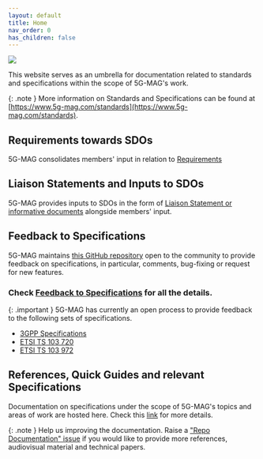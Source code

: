 ```yaml
---
layout: default
title: Home
nav_order: 0
has_children: false
---
```


<img src="{{site.baseurl}}/assets/images/Banner_Std.png" /> 

This website serves as an umbrella for documentation related to standards and specifications within the scope of 5G-MAG's work.

{: .note }
More information on Standards and Specifications can be found at [https://www.5g-mag.com/standards](https://www.5g-mag.com/standards).

## Requirements towards SDOs
5G-MAG consolidates members' input in relation to [Requirements](pages/requirements.html)

## Liaison Statements and Inputs to SDOs
5G-MAG provides inputs to SDOs in the form of [Liaison Statement or informative documents](pages/ls.html) alongside members' input.

## Feedback to Specifications
5G-MAG maintains [this GitHub repository](https://github.com/5G-MAG/Standards/issues) open to the community to provide feedback on specifications, in particular, comments, bug-fixing or request for new features.

### Check [Feedback to Specifications](pages/feedback.html) for all the details.

{: .important }
5G-MAG has currently an open process to provide feedback to the following sets of specifications.
  * [3GPP Specifications](https://github.com/orgs/5G-MAG/projects/33/)
  * [ETSI TS 103 720](https://github.com/orgs/5G-MAG/projects/32)
  * [ETSI TS 103 972](https://github.com/orgs/5G-MAG/projects/31)

## References, Quick Guides and relevant Specifications
Documentation on specifications under the scope of 5G-MAG's topics and areas of work are hosted here. Check this [link](pages/standards.html) for more details.

{: .note }
Help us improving the documentation. Raise a ["Repo Documentation" issue](https://github.com/5G-MAG/Standards/issues/new/choose) if you would like to provide more references, audiovisual material and technical papers.


